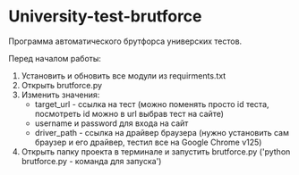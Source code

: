 # University-test-brutforce
 
Программа автоматического брутфорса универских тестов.

Перед началом работы:
1. Установить и обновить все модули из requirments.txt
2. Открыть brutforce.py
3. Изменить значения:
   - target_url - ссылка на тест (можно поменять просто id теста, посмотреть id можно в url выбрав тест на сайте)
   - username и password для входа на сайт
   - driver_path - ссылка на драйвер браузера (нужно установить сам браузер и его драйвер, тестил все на Google Chrome v125)
4. Открыть папку проекта в терминале и запустить brutforce.py ('python brutforce.py - команда для запуска')
